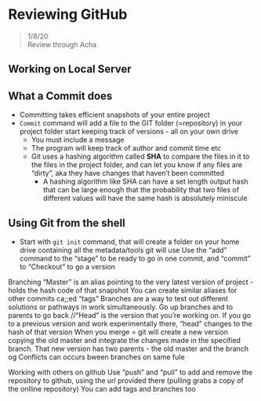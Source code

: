 # Reviewing GitHub

> 1/8/20  
> Review through Acha

## Working on Local Server

## What a Commit does
* Committing takes efficient snapshots of your entire project 
* `Commit` command will add a file to the GIT folder (=repository)  in your project folder start keeping track of versions - all on your own drive 
    * You must include a message
    * The program will keep track of author and commit time etc
    * Git uses a hashing algorithm called **SHA** to compare the files in it to the files in the project folder, and can let you know if any files are “dirty”, aka they have changes that haven’t been committed
        * A hashing algorithm like SHA can have a set length output hash that can be large enough that the probability that two files of different values will have the same hash is absolutely miniscule

## Using Git from the shell
* Start with `git init` command, that will create a folder on your home drive containing all the metadata/tools git will use
Use the “add” command to the “stage” to be ready to go in one commit, and “commit” to 
“Checkout” to go a version

Branching
“Master” is an alias pointing to the very latest version of project - holds the hash code of that snapshot
You can create similar aliases for other commits ca;;ed “tags”
Branches are a way to test out different solutions or pathways in work simultaneously. Go up branches and to parents to go back
//“Head” is the version that you’re working on. If you go to a previous version and work experimentally there, “head” changes to the hash of that version
When you merge = git will create a new version copying the old master and integrate the changes made in the specified branch. That new version has two parents - the old master and the branch og
Conflicts can occurs bween branches on same fule

Working with others on github
Use “push” and “pull” to add and remove the repository to github, using the url provided there (pulling grabs a copy of the onlline repository)
You can add tags and branches too


